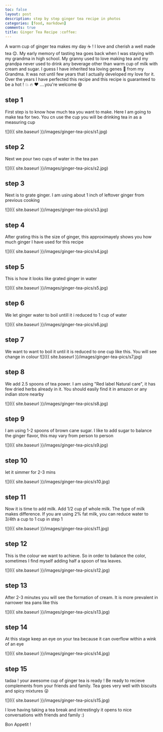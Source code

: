 ```yaml
---
toc: false
layout: post
description: step by step ginger tea recipe in photos
categories: [food, markdown]
comments: true
title: Ginger Tea Recipe :coffee:
---
```

A warm cup of ginger tea makes my day :coffee: ! I love and cherish a well made tea :relieved:.  My early memory of tasting tea goes back when I was staying 
with my grandma in high school. My granny used to love making tea and my grandpa never used to drink any beverage other than warm cup 
of milk with cream and sugar. I guess I have inherited tea loving genes :jeans: from my Grandma. It was not until few years that I actually 
developed my love for it. Over the years I have perfected this recipe and this recipe is guaranteed to be a hot ! :boom: :fire: :heart: ....you're welcome :smile: 

## step 1

First step is to know how much tea you want to make. Here I am going to make tea for two. You cn use the cup you will be drinking tea in as a measuring cup

![]({{ site.baseurl }}/images/ginger-tea-pics/s1.jpg)


## step 2

Next we pour two cups of water in the tea pan 

![]({{ site.baseurl }}/images/ginger-tea-pics/s2.jpg)

## step 3

Next is to grate ginger. I am using about 1 inch of leftover ginger from previous cooking

![]({{ site.baseurl }}/images/ginger-tea-pics/s3.jpg)

## step 4

After grating this is the size of ginger, this approximayely shows you how much ginger I have used for this recipe

![]({{ site.baseurl }}/images/ginger-tea-pics/s4.jpg)

## step 5

This is how it looks like grated ginger in water

![]({{ site.baseurl }}/images/ginger-tea-pics/s5.jpg)

## step 6

We let ginger water to boil untill it i reduced to 1 cup of water

![]({{ site.baseurl }}/images/ginger-tea-pics/s6.jpg)

## step 7

We want to want to boil it until it is reduced to one cup like this. You will see change in colour
![]({{ site.baseurl }}/images/ginger-tea-pics/s7.jpg)

## step 8

We add 2.5 spoons of tea power. I am using "Red label Natural care", it has few dried herbs already in it. You should easily find it in amazon or any indian store nearby

![]({{ site.baseurl }}/images/ginger-tea-pics/s8.jpg)

## step 9

I am using 1-2 spoons of brown cane sugar. I like to add sugar to balance the ginger flavor, this may vary from person to person

![]({{ site.baseurl }}/images/ginger-tea-pics/s9.jpg)

## step 10

let it simmer for 2-3 mins

![]({{ site.baseurl }}/images/ginger-tea-pics/s10.jpg)

## step 11

Now it is time to add milk. Add 1/2 cup pf whole milk. The type of milk makes difference. If you are using 2% fat milk, you can reduce water to 3/4th a cup to 1 cup in step 1

![]({{ site.baseurl }}/images/ginger-tea-pics/s11.jpg)

## step 12

This is the colour we want to achieve. So in order to balance the color, sometimes I find myself adding half a spoon of tea leaves.

![]({{ site.baseurl }}/images/ginger-tea-pics/s12.jpg)

## step 13

After 2-3 minutes you will see the formation of cream. It is more prevalent in narrower tea pans like this

![]({{ site.baseurl }}/images/ginger-tea-pics/s13.jpg)

## step 14

At this stage keep an eye on your tea because it can overflow within a wink of an eye

![]({{ site.baseurl }}/images/ginger-tea-pics/s14.jpg)

## step 15

tadaa ! your awesome cup of ginger tea is ready ! Be ready to recieve complements from your friends and family. Tea goes very well with biscuits and spicy mixtures :stuck_out_tongue_winking_eye:

![]({{ site.baseurl }}/images/ginger-tea-pics/s15.jpg)

I love having taking a tea break and intrestingly it opens to nice conversations with friends and family :)

Bon Appetit ! 